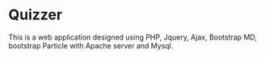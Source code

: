 # Quizzer
This is a web application designed using PHP, Jquery, Ajax, Bootstrap MD, bootstrap Particle with Apache server and Mysql.
